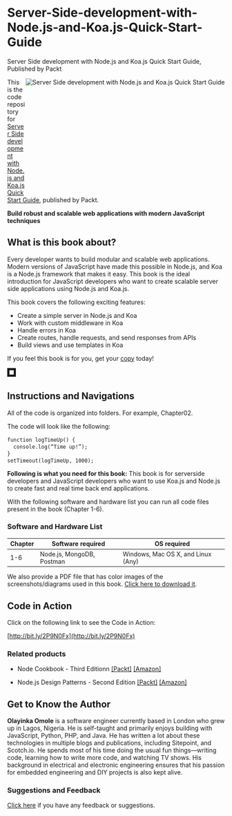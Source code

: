 # Server-Side-development-with-Node.js-and-Koa.js-Quick-Start-Guide
Server Side development with Node.js and Koa.js Quick Start Guide, Published by Packt

<a href="https://www.packtpub.com/application-development/server-side-development-nodejs-and-koajs-quick-start-guide?utm_source=github&utm_medium=repository&utm_campaign=9781789345391"><img src="https://www.packtpub.com/sites/default/files/B10910.png" alt="Server Side development with Node.js and Koa.js Quick Start Guide" height="256px" align="right"></a>

This is the code repository for [Server Side development with Node.js and Koa.js Quick Start Guide](https://www.packtpub.com/application-development/server-side-development-nodejs-and-koajs-quick-start-guide?utm_source=github&utm_medium=repository&utm_campaign=9781789345391), published by Packt.

**Build robust and scalable web applications with modern JavaScript techniques**

## What is this book about?
Every developer wants to build modular and scalable web applications. Modern versions of JavaScript have made this possible in Node.js, and Koa is a Node.js framework that makes it easy. This book is the ideal introduction for JavaScript developers who want to create scalable server side applications using Node.js and Koa.js.

This book covers the following exciting features:
* Create a simple server in Node.js and Koa
* Work with custom middleware in Koa
* Handle errors in Koa
* Create routes, handle requests, and send responses from APIs
* Build views and use templates in Koa

If you feel this book is for you, get your [copy](https://www.amazon.com/dp/1789345391) today!

<a href="https://www.packtpub.com/?utm_source=github&utm_medium=banner&utm_campaign=GitHubBanner"><img src="https://raw.githubusercontent.com/PacktPublishing/GitHub/master/GitHub.png" 
alt="https://www.packtpub.com/" border="5" /></a>


## Instructions and Navigations
All of the code is organized into folders. For example, Chapter02.

The code will look like the following:
```
function logTimeUp() {
  console.log(“Time up!”);
}
setTimeout(logTimeUp, 1000);
```

**Following is what you need for this book:**
This book is for serverside developers and JavaScript developers who want to use Koa.js and Node.js to create fast and real time back end applications.

With the following software and hardware list you can run all code files present in the book (Chapter 1-6).

### Software and Hardware List

| Chapter  | Software required                   | OS required                        |
| -------- | ------------------------------------| -----------------------------------|
| 1-6      |Node.js, MongoDB, Postman            | Windows, Mac OS X, and Linux (Any) |



We also provide a PDF file that has color images of the screenshots/diagrams used in this book. [Click here to download it](https://www.packtpub.com/sites/default/files/downloads/9781789345391_ColorImages.pdf).

## Code in Action

Click on the following link to see the Code in Action:

[http://bit.ly/2P9N0Fx](http://bit.ly/2P9N0Fx)

### Related products 
* Node Cookbook - Third Editionn [[Packt]](https://www.packtpub.com/web-development/node-cookbook-third-edition) [[Amazon]](https://www.amazon.com/dp/178588008X)

* Node.js Design Patterns - Second Edition [[Packt]](https://www.packtpub.com/web-development/nodejs-design-patterns-second-edition) [[Amazon]](https://www.amazon.com/dp/1785885588)

## Get to Know the Author
**Olayinka Omole**
is a software engineer currently based in London who grew up in Lagos, Nigeria. He is self-taught and primarily enjoys building with JavaScript, Python, PHP, and Java. He has written a lot about these technologies in multiple blogs and publications, including Sitepoint, and Scotch.io. He spends most of his time doing the usual fun things—writing code, learning how to write more code, and watching TV shows. His background in electrical and electronic engineering ensures that his passion for embedded engineering and DIY projects is also kept alive.


### Suggestions and Feedback
[Click here](https://docs.google.com/forms/d/e/1FAIpQLSdy7dATC6QmEL81FIUuymZ0Wy9vH1jHkvpY57OiMeKGqib_Ow/viewform) if you have any feedback or suggestions.
